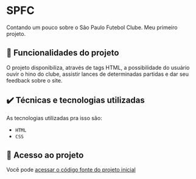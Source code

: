 # SPFC
Contando um pouco sobre o São Paulo Futebol Clube. Meu primeiro projeto.

## 🔨 Funcionalidades do projeto

O projeto disponibiliza, através de tags HTML, a possibilidade do usuário ouvir o hino do clube, assistir lances de determinadas partidas e dar seu feedback sobre o site.

## ✔️ Técnicas e tecnologias utilizadas

As tecnologias utilizadas pra isso são:

- `HTML`
- `CSS`

## 📁 Acesso ao projeto

Você pode [acessar o código fonte do projeto inicial](https://github.com/PedroArthur04/spfc/blob/main/index.html)

